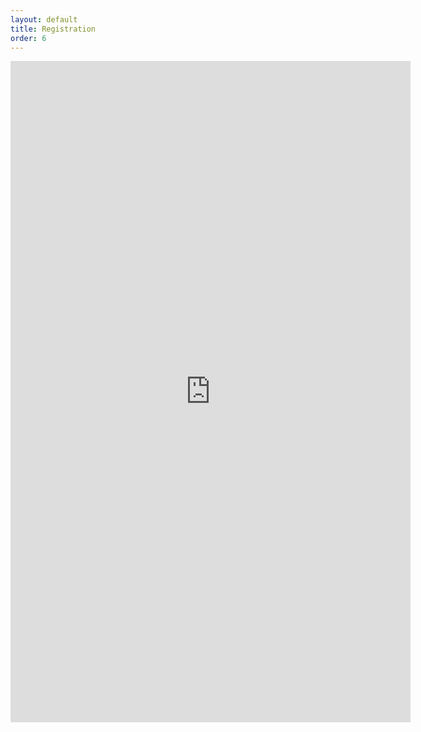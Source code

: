```yaml
---
layout: default
title: Registration
order: 6
---
```


<iframe src="https://docs.google.com/forms/d/e/1FAIpQLSf0EvpYCxe9vuEUKDcDX0ZyKFdKHRG63WZcOh50OxwxMIQjtg/viewform?embedded=true" width="640" height="1058" frameborder="0" marginheight="0" marginwidth="0">Loading…</iframe>

<!--Registration has not yet opened; please contact [the organizers](mailto:bpnachman@lbl.gov) for questions.->
